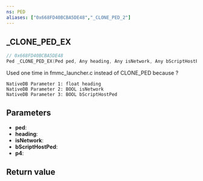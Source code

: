 ```yaml
---
ns: PED
aliases: ["0x668FD40BCBA5DE48","_CLONE_PED_2"]
---
```

## _CLONE_PED_EX

```c
// 0x668FD40BCBA5DE48
Ped _CLONE_PED_EX(Ped ped, Any heading, Any isNetwork, Any bScriptHostPed, Any p4);
```

Used one time in fmmc_launcher.c instead of CLONE_PED because ?

```
NativeDB Parameter 1: float heading
NativeDB Parameter 2: BOOL isNetwork
NativeDB Parameter 3: BOOL bScriptHostPed
```

## Parameters
* **ped**: 
* **heading**: 
* **isNetwork**: 
* **bScriptHostPed**: 
* **p4**: 

## Return value
